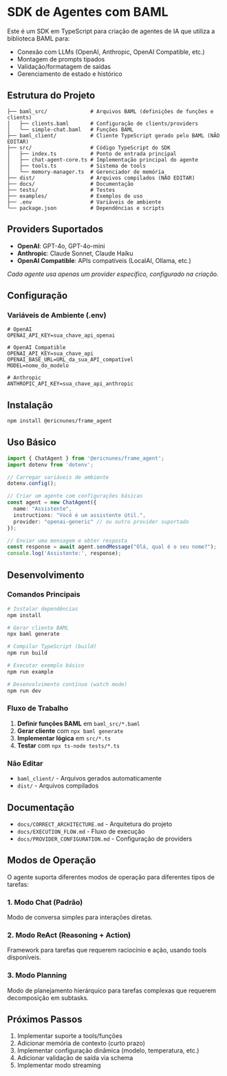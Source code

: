 # SDK de Agentes com BAML

Este é um SDK em TypeScript para criação de agentes de IA que utiliza a biblioteca BAML para:
- Conexão com LLMs (OpenAI, Anthropic, OpenAI Compatible, etc.)
- Montagem de prompts tipados
- Validação/formatagem de saídas
- Gerenciamento de estado e histórico

## Estrutura do Projeto

```
├── baml_src/              # Arquivos BAML (definições de funções e clients)
│   ├── clients.baml       # Configuração de clients/providers
│   └── simple-chat.baml   # Funções BAML
├── baml_client/           # Cliente TypeScript gerado pelo BAML (NÃO EDITAR)
├── src/                   # Código TypeScript do SDK
│   ├── index.ts           # Ponto de entrada principal
│   ├── chat-agent-core.ts # Implementação principal do agente
│   ├── tools.ts           # Sistema de tools
│   └── memory-manager.ts  # Gerenciador de memória
├── dist/                  # Arquivos compilados (NÃO EDITAR)
├── docs/                  # Documentação
├── tests/                 # Testes
├── examples/              # Exemplos de uso
├── .env                   # Variáveis de ambiente
└── package.json           # Dependências e scripts
```

## Providers Suportados

- **OpenAI**: GPT-4o, GPT-4o-mini
- **Anthropic**: Claude Sonnet, Claude Haiku
- **OpenAI Compatible**: APIs compatíveis (LocalAI, Ollama, etc.)

*Cada agente usa apenas um provider específico, configurado na criação.*

## Configuração

### Variáveis de Ambiente (.env)
```env
# OpenAI
OPENAI_API_KEY=sua_chave_api_openai

# OpenAI Compatible
OPENAI_API_KEY=sua_chave_api
OPENAI_BASE_URL=URL_da_sua_API_compatível
MODEL=nome_do_modelo

# Anthropic
ANTHROPIC_API_KEY=sua_chave_api_anthropic
```

## Instalação

```bash
npm install @ericnunes/frame_agent
```

## Uso Básico

```typescript
import { ChatAgent } from '@ericnunes/frame_agent';
import dotenv from 'dotenv';

// Carregar variáveis de ambiente
dotenv.config();

// Criar um agente com configurações básicas
const agent = new ChatAgent({
  name: "Assistente",
  instructions: "Você é um assistente útil.",
  provider: "openai-generic" // ou outro provider suportado
});

// Enviar uma mensagem e obter resposta
const response = await agent.sendMessage("Olá, qual é o seu nome?");
console.log('Assistente:', response);
```

## Desenvolvimento

### Comandos Principais
```bash
# Instalar dependências
npm install

# Gerar cliente BAML
npx baml generate

# Compilar TypeScript (build)
npm run build

# Executar exemplo básico
npm run example

# Desenvolvimento contínuo (watch mode)
npm run dev
```

### Fluxo de Trabalho
1. **Definir funções BAML** em `baml_src/*.baml`
2. **Gerar cliente** com `npx baml generate`
3. **Implementar lógica** em `src/*.ts`
4. **Testar** com `npx ts-node tests/*.ts`

### Não Editar
- `baml_client/` - Arquivos gerados automaticamente
- `dist/` - Arquivos compilados

## Documentação

- `docs/CORRECT_ARCHITECTURE.md` - Arquitetura do projeto
- `docs/EXECUTION_FLOW.md` - Fluxo de execução
- `docs/PROVIDER_CONFIGURATION.md` - Configuração de providers

## Modos de Operação

O agente suporta diferentes modos de operação para diferentes tipos de tarefas:

### 1. Modo Chat (Padrão)
Modo de conversa simples para interações diretas.

### 2. Modo ReAct (Reasoning + Action)
Framework para tarefas que requerem raciocínio e ação, usando tools disponíveis.

### 3. Modo Planning
Modo de planejamento hierárquico para tarefas complexas que requerem decomposição em subtasks.

## Próximos Passos

1. Implementar suporte a tools/funções
2. Adicionar memória de contexto (curto prazo)
3. Implementar configuração dinâmica (modelo, temperatura, etc.)
4. Adicionar validação de saída via schema
5. Implementar modo streaming
